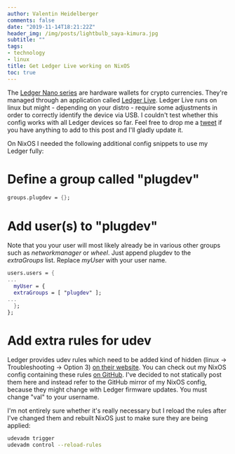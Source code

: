 ```yaml
---
author: Valentin Heidelberger
comments: false
date: "2019-11-14T18:21:22Z"
header_img: /img/posts/lightbulb_saya-kimura.jpg
subtitle: ""
tags:
- technology
- linux
title: Get Ledger Live working on NixOS
toc: true
---
```


The [Ledger Nano series](https://ledger.com) are hardware wallets for crypto currencies. They're managed through an application called [Ledger Live](https://shop.ledger.com/pages/ledger-live). Ledger Live runs on linux but might - depending on your distro - require some adjustments in order to correctly identify the device via USB.
I couldn't test whether this config works with all Ledger devices so far. Feel free to drop me a [tweet](https://twitter.com/valhei) if you have anything to add to this post and I'll gladly update it.

On NixOS I needed the following additional config snippets to use my Ledger fully:

# Define a group called "plugdev"
```nix
groups.plugdev = {};
```

# Add user(s) to "plugdev"
Note that you your user will most likely already be in various other groups such as *networkmanager* or *wheel*. Just append plugdev to the *extraGroups* list.
Replace *myUser* with your user name.

```nix
users.users = {
...
  myUser = {
  extraGroups = [ "plugdev" ];
...
  };
};
```

# Add extra rules for udev
Ledger provides udev rules which need to be added kind of hidden (linux -> Troubleshooting -> Option 3) [on their website](https://support.ledger.com/hc/en-us/articles/115005165269-Fix-connection-issues). You can check out my NixOS config containing these rules [on GitHub](https://github.com/va1entin/nixos-config/blob/master/ledger.nix). I've decided to not statically post them here and instead refer to the GitHub mirror of my NixOS config, because they might change with Ledger firmware updates. You must change "val" to your username.

I'm not entirely sure whether it's really necessary but I reload the rules after I've changed them and rebuilt NixOS just to make sure they are being applied:

```bash
udevadm trigger
udevadm control --reload-rules
```
